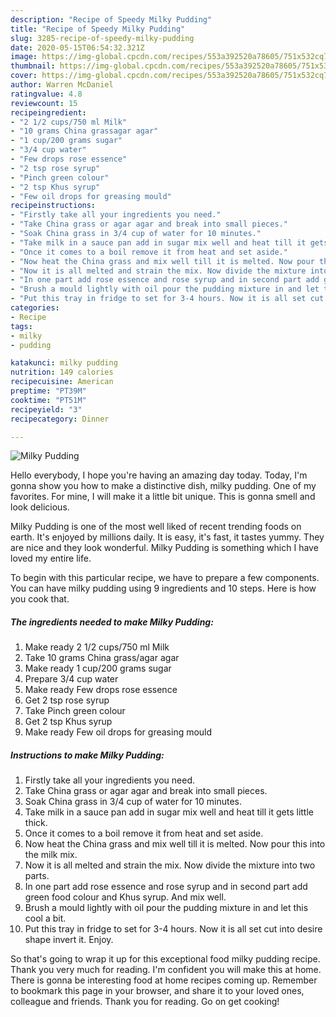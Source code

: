 ```yaml
---
description: "Recipe of Speedy Milky Pudding"
title: "Recipe of Speedy Milky Pudding"
slug: 3285-recipe-of-speedy-milky-pudding
date: 2020-05-15T06:54:32.321Z
image: https://img-global.cpcdn.com/recipes/553a392520a78605/751x532cq70/milky-pudding-recipe-main-photo.jpg
thumbnail: https://img-global.cpcdn.com/recipes/553a392520a78605/751x532cq70/milky-pudding-recipe-main-photo.jpg
cover: https://img-global.cpcdn.com/recipes/553a392520a78605/751x532cq70/milky-pudding-recipe-main-photo.jpg
author: Warren McDaniel
ratingvalue: 4.8
reviewcount: 15
recipeingredient:
- "2 1/2 cups/750 ml Milk"
- "10 grams China grassagar agar"
- "1 cup/200 grams sugar"
- "3/4 cup water"
- "Few drops rose essence"
- "2 tsp rose syrup"
- "Pinch green colour"
- "2 tsp Khus syrup"
- "Few oil drops for greasing mould"
recipeinstructions:
- "Firstly take all your ingredients you need."
- "Take China grass or agar agar and break into small pieces."
- "Soak China grass in 3/4 cup of water for 10 minutes."
- "Take milk in a sauce pan add in sugar mix well and heat till it gets little thick."
- "Once it comes to a boil remove it from heat and set aside."
- "Now heat the China grass and mix well till it is melted. Now pour this into the milk mix."
- "Now it is all melted and strain the mix. Now divide the mixture into two parts."
- "In one part add rose essence and rose syrup and in second part add green food colour and Khus syrup. And mix well."
- "Brush a mould lightly with oil pour the pudding mixture in and let this cool a bit."
- "Put this tray in fridge to set for 3-4 hours. Now it is all set cut into desire shape invert it. Enjoy."
categories:
- Recipe
tags:
- milky
- pudding

katakunci: milky pudding 
nutrition: 149 calories
recipecuisine: American
preptime: "PT39M"
cooktime: "PT51M"
recipeyield: "3"
recipecategory: Dinner

---
```



![Milky Pudding](https://img-global.cpcdn.com/recipes/553a392520a78605/751x532cq70/milky-pudding-recipe-main-photo.jpg)

Hello everybody, I hope you're having an amazing day today. Today, I'm gonna show you how to make a distinctive dish, milky pudding. One of my favorites. For mine, I will make it a little bit unique. This is gonna smell and look delicious.

Milky Pudding is one of the most well liked of recent trending foods on earth. It's enjoyed by millions daily. It is easy, it's fast, it tastes yummy. They are nice and they look wonderful. Milky Pudding is something which I have loved my entire life.




To begin with this particular recipe, we have to prepare a few components. You can have milky pudding using 9 ingredients and 10 steps. Here is how you cook that.

<!--inarticleads1-->

##### The ingredients needed to make Milky Pudding:

1. Make ready 2 1/2 cups/750 ml Milk
1. Take 10 grams China grass/agar agar
1. Make ready 1 cup/200 grams sugar
1. Prepare 3/4 cup water
1. Make ready Few drops rose essence
1. Get 2 tsp rose syrup
1. Take Pinch green colour
1. Get 2 tsp Khus syrup
1. Make ready Few oil drops for greasing mould




<!--inarticleads2-->

##### Instructions to make Milky Pudding:

1. Firstly take all your ingredients you need.
1. Take China grass or agar agar and break into small pieces.
1. Soak China grass in 3/4 cup of water for 10 minutes.
1. Take milk in a sauce pan add in sugar mix well and heat till it gets little thick.
1. Once it comes to a boil remove it from heat and set aside.
1. Now heat the China grass and mix well till it is melted. Now pour this into the milk mix.
1. Now it is all melted and strain the mix. Now divide the mixture into two parts.
1. In one part add rose essence and rose syrup and in second part add green food colour and Khus syrup. And mix well.
1. Brush a mould lightly with oil pour the pudding mixture in and let this cool a bit.
1. Put this tray in fridge to set for 3-4 hours. Now it is all set cut into desire shape invert it. Enjoy.




So that's going to wrap it up for this exceptional food milky pudding recipe. Thank you very much for reading. I'm confident you will make this at home. There is gonna be interesting food at home recipes coming up. Remember to bookmark this page in your browser, and share it to your loved ones, colleague and friends. Thank you for reading. Go on get cooking!
